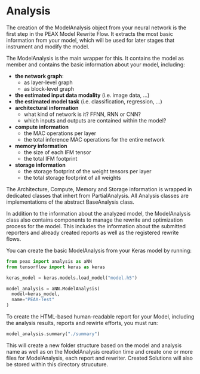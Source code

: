 # Analysis

The creation of the ModelAnalysis object from your neural network is the first step in the PEAX Model Rewrite Flow.
It extracts the most basic information from your model, which will be used for later stages that instrument and modify the model.

The ModelAnalysis is the main wrapper for this.
It contains the model as member and contains the basic information about your model, including:

- **the network graph**:
    - as layer-level graph
    - as block-level graph
- **the estimated input data modality** (i.e. image data, ...)
- **the estimated model task** (i.e. classification, regression, ...)
- **architectural information**
    - what kind of network is it? FFNN, RNN or CNN?
    - which inputs and outputs are contained within the model?
- **compute information**
    - the MAC operations per layer
    - the total inference MAC operations for the entire network
- **memory information**
    - the size of each IFM tensor
    - the total IFM footprint
- **storage information**
    - the storage footprint of the weight tensors per layer
    - the total storage footprint of all weights

The Architecture, Compute, Memory and Storage information is wrapped in dedicated classes that inhert from PartialAnalysis.
All Analysis classes are implementations of the abstract BaseAnalysis class.

In addition to the information about the analyzed model, the ModelAnalysis class also contains components to manage the rewrite and optimization process for the model.
This includes the information about the submitted reporters and already created reports as well as the registered rewrite flows.

You can create the basic ModelAnalysis from your Keras model by running:

```Python
from peax import analysis as aNN
from tensorflow import keras as keras

keras_model = keras.models.load_model("model.h5")

model_analysis = aNN.ModelAnalysis(
  model=keras_model,
  name="PEAX-Test"
)
```

To create the HTML-based human-readable report for your Model, including the analysis results, reports and rewirte efforts, you must run:

```Python
model_analysis.summary("./summary")
```

This will create a new folder structure based on the model and analysis name as well as on the ModelAnalysis creation time and create one or more files for ModelAnalysis, each report and rewriter.
Created Solutions will also be stored within this directory strucuture.
